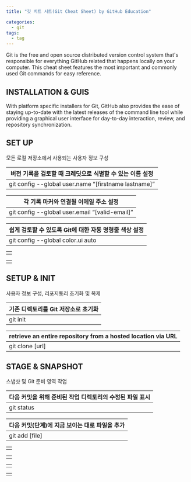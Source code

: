 ```yaml
---
title: "깃 치트 시트(Git Cheat Sheet) by GitHub Education"

categories:
  - git
tags:
  - tag
---
```


Git is the free and open source distributed version control system that's responsible for everything GitHub
related that happens locally on your computer. This cheat sheet features the most important and commonly
used Git commands for easy reference.

## INSTALLATION & GUIS
With platform specific installers for Git, GitHub also provides the
ease of staying up-to-date with the latest releases of the command
line tool while providing a graphical user interface for day-to-day
interaction, review, and repository synchronization.

## SET UP
모든 로컬 저장소에서 사용되는 사용자 정보 구성

|버전 기록을 검토할 때 크레딧으로 식별할 수 있는 이름 설정|
|---|
|git config --global user.name “[firstname lastname]”|

|각 기록 마커와 연결될 이메일 주소 설정|
|---|
|git config --global user.email “[valid-email]”|

|쉽게 검토할 수 있도록 Git에 대한 자동 명령줄 색상 설정|
|---|
|git config --global color.ui auto|

||
|---|
||

||
|---|
||

## SETUP & INIT
사용자 정보 구성, 리포지토리 초기화 및 복제

|기존 디렉토리를 Git 저장소로 초기화|
|---|
|git init|

|retrieve an entire repository from a hosted location via URL|
|---|
|git clone [url]|

## STAGE & SNAPSHOT
스냅샷 및 Git 준비 영역 작업

|다음 커밋을 위해 준비된 작업 디렉토리의 수정된 파일 표시|
|---|
|git status|

|다음 커밋(단계)에 지금 보이는 대로 파일을 추가|
|---|
|git add [file]|

||
|---|
||

||
|---|
||

||
|---|
||

||
|---|
||
